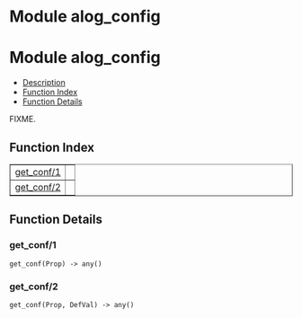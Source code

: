 Module alog_config
==================


<h1>Module alog_config</h1>

* [Description](#description)
* [Function Index](#index)
* [Function Details](#functions)



FIXME.



<h2><a name="index">Function Index</a></h2>



<table width="100%" border="1" cellspacing="0" cellpadding="2" summary="function index"><tr><td valign="top"><a href="#get_conf-1">get_conf/1</a></td><td></td></tr><tr><td valign="top"><a href="#get_conf-2">get_conf/2</a></td><td></td></tr></table>




<h2><a name="functions">Function Details</a></h2>


<a name="get_conf-1"></a>

<h3>get_conf/1</h3>





`get_conf(Prop) -> any()`

<a name="get_conf-2"></a>

<h3>get_conf/2</h3>





`get_conf(Prop, DefVal) -> any()`

